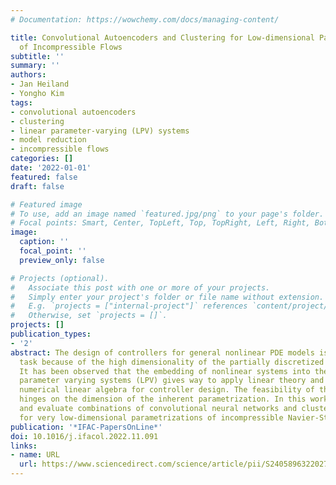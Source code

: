 ```yaml
---
# Documentation: https://wowchemy.com/docs/managing-content/

title: Convolutional Autoencoders and Clustering for Low-dimensional Parametrization
  of Incompressible Flows
subtitle: ''
summary: ''
authors:
- Jan Heiland
- Yongho Kim
tags:
- convolutional autoencoders
- clustering
- linear parameter-varying (LPV) systems
- model reduction
- incompressible flows
categories: []
date: '2022-01-01'
featured: false
draft: false

# Featured image
# To use, add an image named `featured.jpg/png` to your page's folder.
# Focal points: Smart, Center, TopLeft, Top, TopRight, Left, Right, BottomLeft, Bottom, BottomRight.
image:
  caption: ''
  focal_point: ''
  preview_only: false

# Projects (optional).
#   Associate this post with one or more of your projects.
#   Simply enter your project's folder or file name without extension.
#   E.g. `projects = ["internal-project"]` references `content/project/deep-learning/index.md`.
#   Otherwise, set `projects = []`.
projects: []
publication_types:
- '2'
abstract: The design of controllers for general nonlinear PDE models is a difficult
  task because of the high dimensionality of the partially discretized equations.
  It has been observed that the embedding of nonlinear systems into the class of linear
  parameter varying systems (LPV) gives way to apply linear theory and methods from
  numerical linear algebra for controller design. The feasibility of the LPV approach
  hinges on the dimension of the inherent parametrization. In this work we propose
  and evaluate combinations of convolutional neural networks and clustering algorithms
  for very low-dimensional parametrizations of incompressible Navier-Stokes equations.
publication: '*IFAC-PapersOnLine*'
doi: 10.1016/j.ifacol.2022.11.091
links:
- name: URL
  url: https://www.sciencedirect.com/science/article/pii/S2405896322027240
---
```

